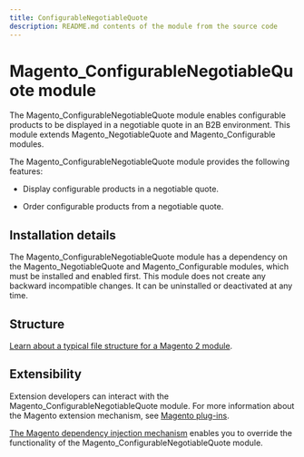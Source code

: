 ```yaml
---
title: ConfigurableNegotiableQuote
description: README.md contents of the module from the source code
---
```


# Magento_ConfigurableNegotiableQuote module

The Magento_ConfigurableNegotiableQuote module enables configurable products to be displayed in a negotiable quote in an B2B environment. This module extends Magento_NegotiableQuote and Magento_Configurable modules.

The Magento_ConfigurableNegotiableQuote module provides the following features:

* Display configurable products in a negotiable quote.

* Order configurable products from a negotiable quote.

## Installation details

The Magento_ConfigurableNegotiableQuote module has a dependency on the Magento_NegotiableQuote and Magento_Configurable modules, which must be installed and enabled first. This module does not create any backward incompatible changes. It can be uninstalled or deactivated at any time.

## Structure

[Learn about a typical file structure for a Magento 2 module](https://devdocs.magento.com/guides/v2.4/extension-dev-guide/build/module-file-structure.html).

## Extensibility

Extension developers can interact with the Magento_ConfigurableNegotiableQuote module. For more information about the Magento extension mechanism, see [Magento plug-ins](https://devdocs.magento.com/guides/v2.4/extension-dev-guide/plugins.html).

[The Magento dependency injection mechanism](https://devdocs.magento.com/guides/v2.4/extension-dev-guide/depend-inj.html) enables you to override the functionality of the Magento_ConfigurableNegotiableQuote module.
